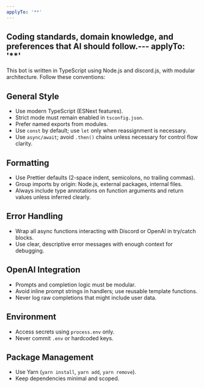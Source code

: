 ```yaml
---
applyTo: '**'
---
```

Coding standards, domain knowledge, and preferences that AI should follow.---
applyTo: '**'
---
This bot is written in TypeScript using Node.js and discord.js, with modular architecture. Follow these conventions:

## General Style

- Use modern TypeScript (ESNext features).
- Strict mode must remain enabled in `tsconfig.json`.
- Prefer named exports from modules.
- Use `const` by default; use `let` only when reassignment is necessary.
- Use `async/await`; avoid `.then()` chains unless necessary for control flow clarity.

## Formatting

- Use Prettier defaults (2-space indent, semicolons, no trailing commas).
- Group imports by origin: Node.js, external packages, internal files.
- Always include type annotations on function arguments and return values unless inferred clearly.

## Error Handling

- Wrap all async functions interacting with Discord or OpenAI in try/catch blocks.
- Use clear, descriptive error messages with enough context for debugging.

## OpenAI Integration

- Prompts and completion logic must be modular.
- Avoid inline prompt strings in handlers; use reusable template functions.
- Never log raw completions that might include user data.

## Environment

- Access secrets using `process.env` only.
- Never commit `.env` or hardcoded keys.

## Package Management

- Use Yarn (`yarn install`, `yarn add`, `yarn remove`).
- Keep dependencies minimal and scoped.
